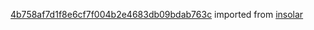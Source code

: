 [4b758af7d1f8e6cf7f004b2e4683db09bdab763c](https://github.com/insolar/insolar/commit/4b758af7d1f8e6cf7f004b2e4683db09bdab763c) imported from [insolar](https://github.com/insolar/insolar)
